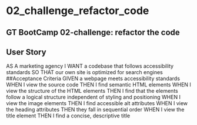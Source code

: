 # 02_challenge_refactor_code

## GT BootCamp 02-challenge: refactor the code

## User Story
AS A marketing agency
I WANT a codebase that follows accessibility standards
SO THAT our own site is optimized for search engines
##Acceptance Criteria
GIVEN a webpage meets accessibility standards
WHEN I view the source code
THEN I find semantic HTML elements
WHEN I view the structure of the HTML elements
THEN I find that the elements follow a logical structure independent of styling and positioning
WHEN I view the image elements
THEN I find accessible alt attributes
WHEN I view the heading attributes
THEN they fall in sequential order
WHEN I view the title element
THEN I find a concise, descriptive title
